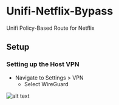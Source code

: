 # Unifi-Netflix-Bypass
Unifi Policy-Based Route for Netflix
## Setup
### Setting up the Host VPN
- Navigate to Settings > VPN
  - Select WireGuard

![alt text](<1.jpg>)
